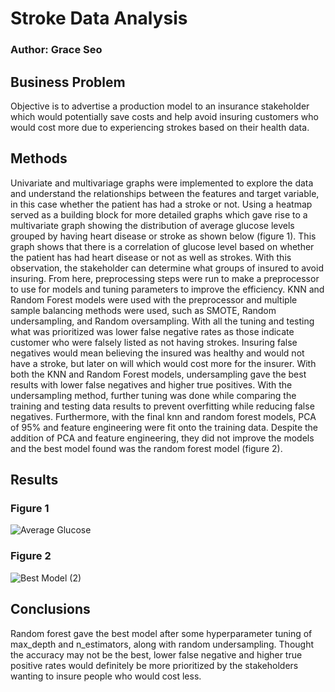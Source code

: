 # Stroke Data Analysis
### Author: Grace Seo
## Business Problem
Objective is to advertise a production model to an insurance stakeholder which would potentially save costs and help avoid insuring customers who would cost more due to experiencing strokes based on their health data.
## Methods 
Univariate and multivariage graphs were implemented to explore the data and understand the relationships between the features and target variable, in this case whether the patient has had a stroke or not. Using a heatmap served as a building block for more detailed graphs which gave rise to a multivariate graph showing the distribution of average glucose levels grouped by having heart disease or stroke as shown below (figure 1). 
This graph shows that there is a correlation of glucose level based on whether the patient has had heart disease or not as well as strokes. With this observation, the stakeholder can determine what groups of insured to avoid insuring. 
From here, preprocessing steps were run to make a preprocessor to use for models and tuning parameters to improve the efficiency. KNN and Random Forest models were used with the preprocessor and multiple sample balancing methods were used, such as SMOTE, Random undersampling, and Random oversampling. With all the tuning and testing what was prioritized was lower false negative rates as those indicate customer who were falsely listed as not having strokes. Insuring false negatives would mean believing the insured was healthy and would not have a stroke, but later on will which would cost more for the insurer. With both the KNN and Random Forest models, undersampling gave the best results with lower false negatives and higher true positives.  With the undersampling method, further tuning was done while comparing the training and testing data results to prevent overfitting while reducing false negatives. Furthermore, with the final knn and random forest models, PCA of 95% and feature engineering were fit onto the training data. Despite the addition of PCA and feature engineering, they did not improve the models and the best model found was the random forest model (figure 2).
## Results
### Figure 1
![Average Glucose](https://user-images.githubusercontent.com/113087687/202593741-4412bcaa-6bd2-4201-94ab-a5cf1f8a8a2e.png)
### Figure 2
![Best Model (2)](https://user-images.githubusercontent.com/113087687/202595301-715f0506-5252-43ef-968a-ba4360c00c47.png)
## Conclusions
Random forest gave the best model after some hyperparameter tuning of max_depth and n_estimators, along with random undersampling. Thought the accuracy may not be the best, lower false negative and higher true positive rates would definitely be more prioritized by the stakeholders wanting to insure people who would cost less.
